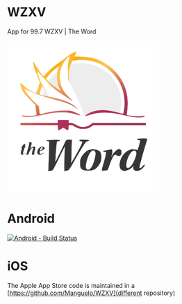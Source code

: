 # WZXV
App for 99.7 WZXV | The Word

[![WZXV - The Word](https://github.com/ccfingerlakes/wzxv/raw/master/wzxv.droid/Resources/drawable-xxxhdpi/logo.png)](http://wzxv.org)

# Android
[![Android - Build Status](https://build.appcenter.ms/v0.1/apps/cd42ce0f-0d98-4250-bf87-c70ee53db132/branches/master/badge)](https://appcenter.ms)

# iOS
The Apple App Store code is maintained in a [https://github.com/Manguelo/WZXV](different repository)